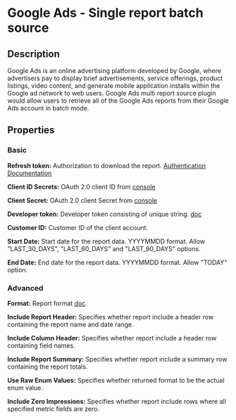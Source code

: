 # Google Ads - Single report batch source

Description
-----------
Google Ads is an online advertising platform developed by Google, where advertisers pay to display brief advertisements, service offerings, product listings, video content, and generate mobile application installs within the Google ad network to web users. Google Ads multi report source plugin would allow users to retrieve all of the Google Ads reports from their Google Ads account in batch mode.

Properties
----------
### Basic

**Refresh token:** Authorization to download the report. [Authentication Documentation](https://developers.google.com/adwords/api/docs/guides/authentication)

**Client ID Secrets:** OAuth 2.0 client ID from [console](https://console.developers.google.com)

**Client Secret:** OAuth 2.0 client Secret from [console](https://console.developers.google.com)

**Developer token:** Developer token consisting of unique string. [doc](https://developers.google.com/adwords/api/docs/guides/reporting#prepare_the_request)

**Customer ID:** Customer ID of the client account.

**Start Date:** Start date for the report data. YYYYMMDD format. Allow "LAST_30_DAYS", "LAST_60_DAYS" and "LAST_90_DAYS"  options.

**End Date:** End date for the report data. YYYYMMDD format. Allow "TODAY" option.

### Advanced

**Format:** Report format [doc](https://developers.google.com/adwords/api/docs/guides/reporting#supported_download_formats).

**Include Report Header:** Specifies whether report include a header row containing the report name and date range.

**Include Column Header:** Specifies whether report include a header row containing field names.

**Include Report Summary:** Specifies whether report include a summary row containing the report totals.

**Use Raw Enum Values:** Specifies whether returned format to be the actual enum value.

**Include Zero Impressions:** Specifies whether report include rows where all specified metric fields are zero.
